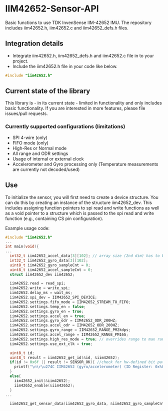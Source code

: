 # IIM42652-Sensor-API
Basic functions to use TDK InvenSense IIM-42652 IMU.
The repository includes iim42652.h, iim42652.c and iim42652_defs.h files.

## Integration details

- Integrate iim42652.h, iim42652_defs.h and iim42652.c file in to your project.
- Include the iim42652.h file in your code like below.

```c
#include "iim42652.h"
```

## Current state of the library
This library is - in its current state - limited in functionality and only includes basic functionality. If you are interested in more features, please file issues/pull requests.

### Currently supported configurations (limitations)
- SPI 4-wire (only)
- FIFO mode (only)
- High-Res or Normal mode
- All range and ODR settings
- Usage of internal or external clock
- Accelerometer and Gyro processing only (Temperature measurements are currently not decoded/used)

## Use
To initialize the sensor, you will first need to create a device structure. You 
can do this by creating an instance of the structure iim42652_dev. This includes assigning function pointers to spi read and write functions as well as a void pointer to a structure which is passed to the spi read and write function (e.g., containing CS pin configuration).

Example usage code:

```c
#include "iim42652.h"
...
int main(void){
...
  int32_t iim42652_accel_data[3][102]; // array size (2nd dim) has to be passed to fifo read function
  int32_t iim42652_gyro_data[3][102];  
  uint8_t iim42652_gyro_sampleCnt = 0;
  uint8_t iim42652_accel_sampleCnt = 0;
  struct iim42652_dev iim42652;

  iim42652.read = read_spi;
  iim42652.write = write_spi;
  iim42652.delay_ms = wait_ms;
  iim42652.spi_dev = IIM42652_SPI_DEVICE;
  iim42652.settings.fifo_mode = IIM42652_STREAM_TO_FIFO;
  iim42652.settings.temp_en = false;
  iim42652.settings.gyro_en = true;
  iim42652.settings.accel_en = true;
  iim42652.settings.gyro_odr = IIM42652_ODR_200HZ;  
  iim42652.settings.accel_odr = IIM42652_ODR_200HZ;
  iim42652.settings.gyro_range = IIM42652_RANGE_PM2kdps;
  iim42652.settings.accel_range = IIM42652_RANGE_PM16G;
  iim42652.settings.high_res_mode = true; // overrides range to max range if true
  iim42652.settings.use_ext_clk = true;

  uint8_t id;
  uint8_t result = iim42652_get_id(&id, &iim42652);
  if(id != 0x6f || result != SENSOR_OK){ //check for hw-defined bit pattern
    printf("\n\r\u274C IIM42652 (gyro/accelerometer) (ID Register: 0x%02x, should be: 0x%02x), return code: 0x%02x", id, 0x6f, result);
  }
  else{
    iim42652_init(&iim42652);
    iim42652_enable(&iim42652);
  }
...

  iim42652_get_sensor_data(iim42652_gyro_data, &iim42652_gyro_sampleCnt, iim42652_accel_data, &iim42652_accel_sampleCnt, 102, &iim42652);


```
